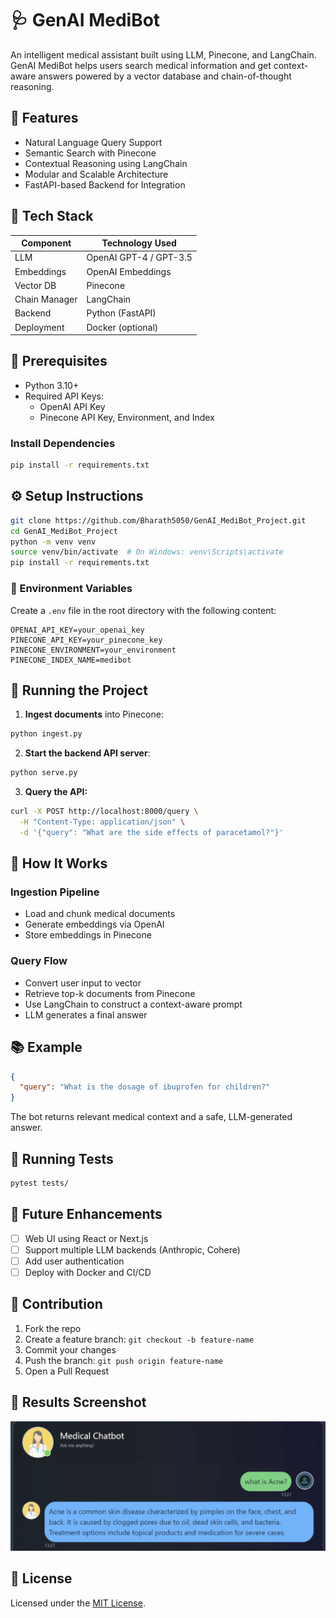 # 🩺 GenAI MediBot

An intelligent medical assistant built using LLM, Pinecone, and LangChain. GenAI MediBot helps users search medical information and get context-aware answers powered by a vector database and chain-of-thought reasoning.

## 🚀 Features

- Natural Language Query Support  
- Semantic Search with Pinecone  
- Contextual Reasoning using LangChain  
- Modular and Scalable Architecture  
- FastAPI-based Backend for Integration  

## 🧱 Tech Stack

| Component     | Technology Used      |
|---------------|----------------------|
| LLM           | OpenAI GPT-4 / GPT-3.5 |
| Embeddings    | OpenAI Embeddings     |
| Vector DB     | Pinecone              |
| Chain Manager | LangChain             |
| Backend       | Python (FastAPI)      |
| Deployment    | Docker (optional)     |

## 🔧 Prerequisites

- Python 3.10+
- Required API Keys:
  - OpenAI API Key
  - Pinecone API Key, Environment, and Index

### Install Dependencies

```bash
pip install -r requirements.txt
```

## ⚙️ Setup Instructions

```bash
git clone https://github.com/Bharath5050/GenAI_MediBot_Project.git
cd GenAI_MediBot_Project
python -m venv venv
source venv/bin/activate  # On Windows: venv\Scripts\activate
pip install -r requirements.txt
```

### 🔐 Environment Variables

Create a `.env` file in the root directory with the following content:

```env
OPENAI_API_KEY=your_openai_key
PINECONE_API_KEY=your_pinecone_key
PINECONE_ENVIRONMENT=your_environment
PINECONE_INDEX_NAME=medibot
```

## 🚀 Running the Project

1. **Ingest documents** into Pinecone:

```bash
python ingest.py
```

2. **Start the backend API server**:

```bash
python serve.py
```

3. **Query the API:**

```bash
curl -X POST http://localhost:8000/query \
  -H "Content-Type: application/json" \
  -d '{"query": "What are the side effects of paracetamol?"}'
```

## 🧠 How It Works

### Ingestion Pipeline

- Load and chunk medical documents  
- Generate embeddings via OpenAI  
- Store embeddings in Pinecone  

### Query Flow

- Convert user input to vector  
- Retrieve top-k documents from Pinecone  
- Use LangChain to construct a context-aware prompt  
- LLM generates a final answer  

## 📚 Example

```json
{
  "query": "What is the dosage of ibuprofen for children?"
}
```

The bot returns relevant medical context and a safe, LLM-generated answer.

## 🧪 Running Tests

```bash
pytest tests/
```

## 🌱 Future Enhancements

- [ ] Web UI using React or Next.js  
- [ ] Support multiple LLM backends (Anthropic, Cohere)  
- [ ] Add user authentication  
- [ ] Deploy with Docker and CI/CD  

## 🤝 Contribution

1. Fork the repo  
2. Create a feature branch: `git checkout -b feature-name`  
3. Commit your changes  
4. Push the branch: `git push origin feature-name`  
5. Open a Pull Request  

## 📸 Results Screenshot

![Results](https://github.com/Bharath5050/GenAI_MediBot_Project/blob/main/Results.png)

## 📄 License

Licensed under the [MIT License](LICENSE).
